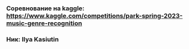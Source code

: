### Соревнование на kaggle: https://www.kaggle.com/competitions/park-spring-2023-music-genre-recognition
### Ник: Ilya Kasiutin